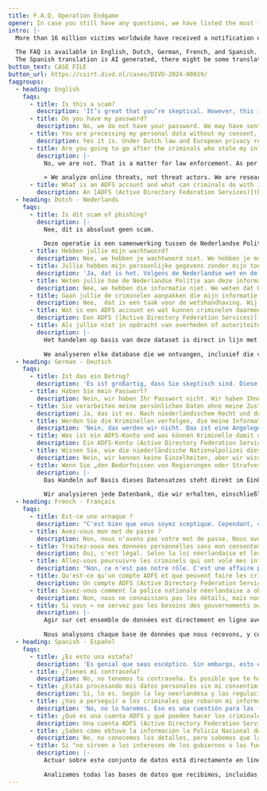 ```yaml
---
title: F.A.Q. Operation Endgame
opener: In case you still have any questions, we have listed the most frequently asked questions for you.
intro: |-
  More than 16 million victims worldwide have received a notification email. It's understandable that there are questions, so we are sharing the most frequently asked questions with you. 

  The FAQ is available in English, Dutch, German, French, and Spanish.
  The Spanish translation is AI generated, there might be some translation flaws.
button_text: CASE FILE
button_url: https://csirt.divd.nl/cases/DIVD-2024-00019/
faqgroups:
  - heading: English
    faqs:
      - title: Is this a scam?
        description: 'It’s great that you’re skeptical. However, this is legit and definitely not a scam. This operation is a collaboration between the Dutch National Police, Europol, Digital Trust Center, NCSC and others. We, Dutch Institute of Vulnerability Disclosure (DIVD), are mentioned in the press releases from the Dutch Police and Europol. The ‘Check je Hack. (translation: Check your Hack) FAQ also mentiones DIVD and shares a link back to this casefile.'
      - title: Do you have my password?
        description: No, we do not have your password. We may have sent you an email containing a partial password, with only the last four characters visible. This is the only part of your password we possess because the Dutch Police ensured that all passwords were hidden before sharing the data with us.
      - title: You are processing my personal data without my consent, is that legal?
        description: Yes it is. Under Dutch law and European privacy regulations, we can process this data based on a so-called “legitimate interest.”DIVD is a private foundation that operates under a strict code of conduct, with the aim to make the digital world safer.
      - title: Are you going to go after the criminals who stole my information?
        description: |-
          No, we are not. That is a matter for law enforcement. As per article 9 of our code of conduct: 

          > We analyze online threats, not threat actors. We are researchers and don’t serve the needs of governments or law enforcement.
      - title: What is an ADFS account and what can criminals do with it?
        description: An [ADFS (Active Directory Federation Services)](https://en.wikipedia.org/wiki/Active_Directory_Federation_Services) account enables single sign-on for multiple applications. If criminals access it, they can infiltrate corporate systems, cloud services, and email accounts, leading to the theft of sensitive data and potential further attacks within the organization.
  - heading: Dutch - Nederlands
    faqs:
      - title: Is dit scam of phishing?
        description: |-
          Nee, dit is absoluut geen scam. 

          Deze operatie is een samenwerking tussen de Nederlandse Politie, Europol, het Digital Trust Center, NCSC-NL en anderen. Wij, het Dutch Institute of Vulnerability Disclosure (DIVD), worden genoemd in de persberichten van de Nederlandse Politie en Europol. De [‘Check je Hack' FAQ](https://www.politie.nl/informatie/veel-gestelde-vragen-over-check-je-hack.html) vermeldt ook DIVD en deelt een link naar de case van ons CSIRT.
      - title: Hebben jullie mijn wachtwoord?
        description: Nee, we hebben je wachtwoord niet. We hebben je mogelijk een e-mail gestuurd met een gedeeltelijk wachtwoord, waarbij alleen de laatste vier tekens zichtbaar zijn. Dit is het enige deel van je wachtwoord dat we bezitten. De Nederlandse Politie heeft alle wachtwoorden gedeeltelijk verborgen voordat ze deze informatie deelden met anderen.
      - title: Jullie hebben mijn persoonlijke gegevens zonder mijn toestemming, is dat legaal?
        description: 'Ja, dat is het. Volgens de Nederlandse wet en de Europese privacyregels mogen wij deze gegevens verwerken op basis van een zogenaamd “gerechtvaardigd belang.” DIVD is een private stichting die opereert onder een strikt gedragscode (zie: [Code of Conduct](https://www.divd.nl/divd-nl-2024/what-we-do/code-of-conduct/)), met als doel de digitale wereld veiliger te maken.'
      - title: Weten jullie hoe de Nederlandse Politie aan deze informatie is gekomen?
        description: Nee, we hebben die informatie niet. We weten dat Operatie Endgame informatie bevat van verschillende botnets.
      - title: Gaan jullie de criminelen aanpakken die mijn informatie hebben gestolen?
        description: Nee,  dat is een taak voor de wetshandhaving. Wij analyseren online bedreigingen, niet de daders. Ook notificeren wij de slachtoffers. Je leest hier meer over in artikel 9 van onze [Code of Conduct.](https://www.divd.nl/divd-nl-2024/what-we-do/code-of-conduct/)
      - title: Wat is een ADFS account en wat kunnen criminelen daarmee doen?
        description: Een ADFS ([Active Directory Federation Services)](https://en.wikipedia.org/wiki/Active_Directory_Federation_Services) account maakt single sign-on mogelijk voor meerdere applicaties. Als criminelen toegang krijgen tot zo'n account, kunnen ze infiltreren in bedrijfsystemen, cloudservices en e-mailaccounts. Dit kan leiden tot diefstal van gevoelige gegevens en mogelijk verdere aanvallen binnen de organisatie.
      - title: Als jullie niet in opdracht van overheden of autoriteiten werkt, waarom werken jullie dan samen met de politie in deze zaak?
        description: |-
          Het handelen op basis van deze dataset is direct in lijn met artikel 3 van onze gedragscode: _Analyseer databases met gelekte inloggegevens en rapporteer aan de organisaties of personen die zijn gecompromitteerd om passende maatregelen te nemen._

          We analyseren elke database die we ontvangen, inclusief die van wetshandhaving instanties. We doen dit echter onafhankelijk, zonder enige verplichting of intentie om specifieke informatie in ruil daarvoor te delen.
  - heading: German - Deutsch
    faqs:
      - title: Ist das ein Betrug?
        description: 'Es ist großartig, dass Sie skeptisch sind. Diese Operation ist jedoch legitim und definitiv kein Betrug. Diese Operation ist eine Zusammenarbeit zwischen der niederländischen Nationalpolizei, Europol, dem Digital Trust Center, dem NCSC und anderen. Wir, das Dutch Institute of Vulnerability Disclosure (DIVD), werden in den Pressemitteilungen der niederländischen Polizei und Europol erwähnt. Die FAQ ‘Check je Hack’ (Übersetzung: Überprüfen Sie Ihren Hack) erwähnt auch DIVD und teilt einen Link zu dieser Fallakte.'
      - title: Haben Sie mein Passwort?
        description: Nein, wir haben Ihr Passwort nicht. Wir haben Ihnen möglicherweise eine E-Mail mit einem Teil Ihres Passworts geschickt, wobei nur die letzten vier Zeichen sichtbar sind. Dies ist der einzige Teil Ihres Passworts, den wir besitzen, da die niederländische Polizei dafür gesorgt hat, dass alle Passwörter vor dem Teilen der Daten mit uns versteckt wurden.
      - title: Sie verarbeiten meine persönlichen Daten ohne meine Zustimmung, ist das legal?
        description: Ja, das ist es. Nach niederländischem Recht und den europäischen Datenschutzbestimmungen dürfen wir diese Daten auf der Grundlage eines sogenannten „berechtigten Interesses“ verarbeiten. DIVD ist eine private Stiftung, die nach einem strengen Verhaltenskodex arbeitet, mit dem Ziel, die digitale Welt sicherer zu machen.
      - title: Werden Sie die Kriminellen verfolgen, die meine Informationen gestohlen haben?
        description: 'Nein, das werden wir nicht. Das ist eine Angelegenheit für die Strafverfolgungsbehörden. Laut Artikel 9 unseres Verhaltenskodex: _Wir analysieren Online-Bedrohungen, nicht die Bedrohungsakteure. Wir sind Forscher und dienen nicht den Bedürfnissen von Regierungen oder Strafverfolgungsbehörden._'
      - title: Was ist ein ADFS-Konto und was können Kriminelle damit machen?
        description: Ein ADFS-Konto (Active Directory Federation Services) ermöglicht eine einmalige Anmeldung für mehrere Anwendungen. Wenn Kriminelle darauf zugreifen, können sie in Unternehmenssysteme, Cloud-Dienste und E-Mail-Konten eindringen, was zum Diebstahl sensibler Daten und zu weiteren potenziellen Angriffen innerhalb der Organisation führen kann.
      - title: Wissen Sie, wie die niederländische Nationalpolizei diese Informationen erhalten hat?
        description: Nein, wir kennen keine Einzelheiten, aber wir wissen, dass die Operation Endgame Informationen aus mehreren Botnets enthält.
      - title: Wenn Sie „den Bedürfnissen von Regierungen oder Strafverfolgungsbehörden nicht dienen“, warum arbeiten Sie dann in diesem Fall mit der niederländischen Nationalpolizei zusammen?
        description: |-
          Das Handeln auf Basis dieses Datensatzes steht direkt im Einklang mit Artikel 3 unseres Verhaltenskodex: Analysieren Sie Datenbanken mit geleakten Zugangsdaten und melden Sie dies den kompromittierten Organisationen oder Personen, damit sie geeignete Maßnahmen ergreifen können.

          Wir analysieren jede Datenbank, die wir erhalten, einschließlich der von Strafverfolgungsbehörden. Wir tun dies jedoch unabhängig, ohne jegliche Verpflichtung oder Absicht, spezifische Informationen im Gegenzug weiterzugeben.
  - heading: French - Français
    faqs:
      - title: Est-ce une arnaque ?
        description: "C'est bien que vous soyez sceptique. Cependant, ceci est légitime et définitivement pas une arnaque. Cette opération est une collaboration entre la Police Nationale Néerlandaise, Europol, le Digital Trust Center, le NCSC et d'autres. Nous, Dutch Institute of Vulnerability Disclosure (DIVD), sommes mentionnés dans les communiqués de presse de la Police Néerlandaise et d'Europol. La FAQ ‘Check je Hack’ (traduction : Vérifiez votre Hack) mentionne également le DIVD et partage un lien vers ce dossier."
      - title: Avez-vous mon mot de passe ?
        description: Non, nous n'avons pas votre mot de passe. Nous avons peut-être envoyé un e-mail contenant un mot de passe partiel, avec seulement les quatre derniers caractères visibles. C'est la seule partie de votre mot de passe que nous possédons parce que la Police Néerlandaise a veillé à ce que tous les mots de passe soient masqués avant de partager les données avec nous.
      - title: Traitez-vous mes données personnelles sans mon consentement, est-ce légal ?
        description: Oui, c'est légal. Selon la loi néerlandaise et les réglementations européennes en matière de confidentialité, nous pouvons traiter ces données sur la base d'un « intérêt légitime ». Le DIVD est une fondation privée qui opère sous un code de conduite strict, avec pour objectif de rendre le monde numérique plus sûr.
      - title: Allez-vous poursuivre les criminels qui ont volé mes informations ?
        description: "Non, ce n'est pas notre rôle. C'est une affaire pour les forces de l'ordre. Selon l'article 9 de notre code de conduite: _Nous analysons les menaces en ligne, pas les acteurs de ces menaces. Nous sommes des chercheurs et ne répondons pas aux besoins des gouvernements ou des forces de l'ordre._"
      - title: Qu'est-ce qu'un compte ADFS et que peuvent faire les criminels avec ?
        description: Un compte ADFS (Active Directory Federation Services) permet une authentification unique pour plusieurs applications. Si des criminels y accèdent, ils peuvent infiltrer les systèmes d'entreprise, les services cloud et les comptes de messagerie, ce qui peut entraîner le vol de données sensibles et des attaques potentielles supplémentaires au sein de l'organisation.
      - title: Savez-vous comment la police nationale néerlandaise a obtenu ces informations ?
        description: Non, nous ne connaissons pas les détails, mais nous savons que l'Opération Endgame contient des informations provenant de plusieurs botnets.
      - title: Si vous « ne servez pas les besoins des gouvernements ou des forces de l'ordre », pourquoi coopérez-vous avec la police nationale néerlandaise dans cette affaire ?
        description: |-
          Agir sur cet ensemble de données est directement en ligne avec l'article 3 de notre code de conduite : Analyser les bases de données contenant des identifiants divulgués et signaler aux organisations ou aux personnes compromises afin de prendre les mesures appropriées.

          Nous analysons chaque base de données que nous recevons, y compris celles des forces de l'ordre. Cependant, nous le faisons de manière indépendante, sans aucune obligation ni intention de partager des informations spécifiques en retour.
  - heading: Spanish - Español
    faqs:
      - title: ¿Es esto una estafa?
        description: 'Es genial que seas escéptico. Sin embargo, esto es legítimo y definitivamente no es una estafa. Esta operación es una colaboración entre la Policía Nacional de los Países Bajos, Europol, el Digital Trust Center, NCSC y otros. Nosotros, el Instituto Neerlandés de Divulgación de Vulnerabilidades (DIVD), somos mencionados en los comunicados de prensa de la Policía Neerlandesa y Europol. La sección de preguntas frecuentes ‘Check je Hack’ (traducción: Verifica tu Hack) también menciona al DIVD y comparte un enlace a este caso.'
      - title: ¿Tienes mi contraseña?
        description: No, no tenemos tu contraseña. Es posible que te hayamos enviado un correo electrónico con una parte de tu contraseña, con solo los últimos cuatro caracteres visibles. Esta es la única parte de tu contraseña que poseemos porque la Policía Neerlandesa se aseguró de que todas las contraseñas estuvieran ocultas antes de compartir los datos con nosotros.
      - title: ¿Estás procesando mis datos personales sin mi consentimiento, es eso legal?
        description: Sí, lo es. Según la ley neerlandesa y las regulaciones europeas de privacidad, podemos procesar estos datos en base a un “interés legítimo”. El DIVD es una fundación privada que opera bajo un estricto código de conducta, con el objetivo de hacer el mundo digital más seguro.
      - title: ¿Vas a perseguir a los criminales que robaron mi información?
        description: 'No, no lo haremos. Eso es una cuestión para las fuerzas del orden. Según el artículo 9 de nuestro código de conducta: Analizamos las amenazas en línea, no a los actores de las amenazas. Somos investigadores y no servimos a los intereses de los gobiernos o las fuerzas del orden.'
      - title: ¿Qué es una cuenta ADFS y qué pueden hacer los criminales con ella?
        description: Una cuenta ADFS (Active Directory Federation Services) permite el inicio de sesión único para múltiples aplicaciones. Si los criminales acceden a ella, pueden infiltrarse en sistemas corporativos, servicios en la nube y cuentas de correo electrónico, lo que puede llevar al robo de datos sensibles y a posibles ataques adicionales dentro de la organización.
      - title: ¿Sabes cómo obtuvo la información la Policía Nacional de los Países Bajos?
        description: No, no conocemos los detalles, pero sabemos que la Operación Endgame contiene información de varios botnets.
      - title: Si "no sirven a los intereses de los gobiernos o las fuerzas del orden", ¿por qué están cooperando con la Policía Nacional de los Países Bajos en este caso?
        description: |-
          Actuar sobre este conjunto de datos está directamente en línea con el artículo 3 de nuestro código de conducta: Analizar bases de datos con credenciales filtradas e informar a las organizaciones o personas comprometidas para que tomen medidas adecuadas.

          Analizamos todas las bases de datos que recibimos, incluidas las de las fuerzas del orden. Sin embargo, lo hacemos de forma independiente, sin ninguna obligación o intención de compartir ninguna información específica a cambio
---
```


